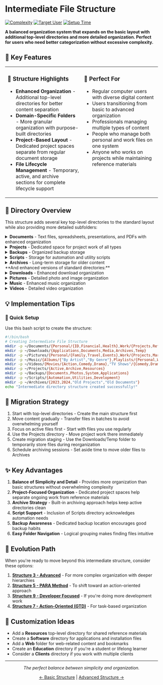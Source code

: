 # Intermediate File Structure


  [![Complexity](https://img.shields.io/badge/Complexity-Intermediate-yellow?style=for-the-badge)](https://github.com/username/filesystem-structures)  [![Target User](https://img.shields.io/badge/For-Regular_Users-blue?style=for-the-badge)](https://github.com/username/filesystem-structures)  [![Setup Time](https://img.shields.io/badge/Setup_Time-30_Minutes-orange?style=for-the-badge)](https://github.com/username/filesystem-structures)

  **A balanced organization system that expands on the basic layout with additional top-level directories and more detailed organization. Perfect for users who need better categorization without excessive complexity.**

## 🌟 Key Features

<table>
  <tr>
    <td width="50%" valign="top">
      <h3>🧰 Structure Highlights</h3>
      <ul>
        <li><b>Enhanced Organization</b> - Additional top-level directories for better content separation</li>
        <li><b>Domain-Specific Folders</b> - More granular organization with purpose-built directories</li>
        <li><b>Project-Based Layout</b> - Dedicated project spaces separate from regular document storage</li>
        <li><b>File Lifecycle Management</b> - Temporary, active, and archive sections for complete lifecycle support</li>
      </ul>
    </td>
    <td width="50%" valign="top">
      <h3>🎯 Perfect For</h3>
      <ul>
        <li>Regular computer users with diverse digital content</li>
        <li>Users transitioning from basic to advanced organization</li>
        <li>Professionals managing multiple types of content</li>
        <li>People who manage both personal and work files on one system</li>
        <li>Anyone who works on projects while maintaining reference materials</li>
      </ul>
    </td>
  </tr>
</table>

## 📂 Directory Overview

This structure adds several key top-level directories to the standard layout while also providing more detailed subfolders:

<details>
<summary><b>Documents</b> - Text files, spreadsheets, presentations, and PDFs with enhanced organization</summary>
<ul>
  <li><b>Personal</b> - Personal documents with further categorization
    <ul>
      <li><b>ID</b> - Identity documents, licenses, certificates</li>
      <li><b>Financial</b> - Financial records, receipts, statements</li>
      <li><b>Health</b> - Medical records, insurance information</li>
    </ul>
  </li>
  <li><b>Work</b> - Work-related documents with specific categories
    <ul>
      <li><b>Projects</b> - Work project documents</li>
      <li><b>References</b> - Work reference materials</li>
      <li><b>Meetings</b> - Meeting notes and agendas</li>
    </ul>
  </li>
  <li><b>Reference</b> - General reference materials
    <ul>
      <li><b>Manuals</b> - Product and service manuals</li>
      <li><b>Tutorials</b> - How-to guides and educational content</li>
      <li><b>Templates</b> - Reusable document templates</li>
    </ul>
  </li>
</ul>
</details>

<details>
<summary><b>Projects</b> - Dedicated space for project work of all types</summary>
<ul>
  <li><b>Active</b> - Currently ongoing projects</li>
  <li><b>Archive</b> - Completed projects</li>
  <li><b>Resources</b> - Shared resources usable across multiple projects</li>
</ul>
</details>

<details>
<summary><b>Backups</b> - Organized backup storage</summary>
<ul>
  <li><b>Documents</b> - Document backups</li>
  <li><b>Photos</b> - Image and photo backups</li>
  <li><b>System</b> - System configuration backups</li>
  <li><b>Applications</b> - Application data backups</li>
</ul>
</details>

<details>
<summary><b>Scripts</b> - Storage for automation and utility scripts</summary>
<ul>
  <li><b>Automation</b> - Scripts for automated tasks</li>
  <li><b>Utilities</b> - Utility scripts for everyday use</li>
  <li><b>Development</b> - Scripts related to development work</li>
</ul>
</details>
<details>
<summary><b>Archives</b> - Long-term storage for older content</summary>
<ul>
  <li><b>2023</b> - Archives from 2023</li>
  <li><b>2024</b> - Archives from 2024</li>
  <li><b>Old Projects</b> - Archived project work</li>
  <li><b>Old Documents</b> - Archived documents</li>
</ul>
</details>
**And enhanced versions of standard directories:**

<details>
<summary><b>Downloads</b> - Enhanced download organization</summary>
<ul>
  <li><b>Applications</b> - Software installers and applications</li>
  <li><b>Documents</b> - Downloaded documents</li>
  <li><b>Media</b> - Downloaded media files</li>
  <li><b>Archives</b> - Compressed files and archives</li>
  <li><b>Temp</b> - Temporary downloads</li>
</ul>
</details>

<details>
<summary><b>Pictures</b> - Detailed photo and image organization</summary>
<ul>
  <li><b>Personal</b> - Personal photos
    <ul>
      <li><b>Family</b> - Family photos</li>
      <li><b>Travel</b> - Travel photos</li>
      <li><b>Events</b> - Event photos</li>
    </ul>
  </li>
  <li><b>Work</b> - Work-related images
    <ul>
      <li><b>Projects</b> - Project-related images</li>
      <li><b>Marketing</b> - Marketing images</li>
    </ul>
  </li>
  <li><b>Stock</b> - Stock images and resources
    <ul>
      <li><b>Wallpapers</b> - Desktop and device wallpapers</li>
      <li><b>Graphics</b> - Graphic design elements</li>
    </ul>
  </li>
  <li><b>Screenshots</b> - Screen captures</li>
</ul>
</details>

<details>
<summary><b>Music</b> - Enhanced music organization</summary>
<ul>
  <li><b>Albums</b> - Music albums
    <ul>
      <li><b>By Artist</b> - Albums organized by artist</li>
      <li><b>By Genre</b> - Albums organized by genre</li>
    </ul>
  </li>
  <li><b>Playlists</b> - Music playlists
    <ul>
      <li><b>Personal</b> - Personal playlists</li>
      <li><b>Work</b> - Work-appropriate playlists</li>
    </ul>
  </li>
  <li><b>Podcasts</b> - Podcast episodes</li>
  <li><b>Audiobooks</b> - Audio format books</li>
</ul>
</details>

<details>
<summary><b>Videos</b> - Detailed video organization</summary>
<ul>
  <li><b>Movies</b> - Movie collection
    <ul>
      <li><b>Action</b> - Action movies</li>
      <li><b>Comedy</b> - Comedy movies</li>
      <li><b>Drama</b> - Drama movies</li>
    </ul>
  </li>
  <li><b>TV Shows</b> - Television series
    <ul>
      <li><b>Comedy</b> - Comedy shows</li>
      <li><b>Drama</b> - Drama shows</li>
    </ul>
  </li>
  <li><b>Personal</b> - Personal videos
    <ul>
      <li><b>Family</b> - Family videos</li>
      <li><b>Travel</b> - Travel videos</li>
    </ul>
  </li>
  <li><b>Tutorials</b> - Educational and how-to videos</li>
</ul>
</details>

## 💡 Implementation Tips

  <h3>🚀 Quick Setup</h3>
  <p>Use this bash script to create the structure:</p>

```bash
#!/bin/bash
# Creating Intermediate File Structure
mkdir -p ~/Documents/{Personal/{ID,Financial,Health},Work/{Projects,References,Meetings},Reference/{Manuals,Tutorials,Templates}}
mkdir -p ~/Downloads/{Applications,Documents,Media,Archives,Temp}
mkdir -p ~/Pictures/{Personal/{Family,Travel,Events},Work/{Projects,Marketing},Stock/{Wallpapers,Graphics},Screenshots}
mkdir -p ~/Music/{Albums/{"By Artist","By Genre"},Playlists/{Personal,Work},Podcasts,Audiobooks}
mkdir -p ~/Videos/{Movies/{Action,Comedy,Drama},"TV Shows"/{Comedy,Drama},Personal/{Family,Travel},Tutorials}
mkdir -p ~/Projects/{Active,Archive,Resources}
mkdir -p ~/Backups/{Documents,Photos,System,Applications}
mkdir -p ~/Scripts/{Automation,Utilities,Development}
mkdir -p ~/Archives/{2023,2024,"Old Projects","Old Documents"}
echo "Intermediate directory structure created successfully!"
```

## 🔄 Migration Strategy
1. Start with top-level directories - Create the main structure first
2. Move content gradually - Transfer files in batches to avoid overwhelming yourself
3. Focus on active files first - Start with files you use regularly
4. Use the Projects directory - Move project work there immediately
5. Create migration staging - Use the Downloads/Temp folder to temporarily store files during reorganization
6. Schedule archiving sessions - Set aside time to move older files to Archives

## ✨ Key Advantages

1. **Balance of Simplicity and Detail** - Provides more organization than basic structures without overwhelming complexity
2. **Project-Focused Organization** - Dedicated project spaces help separate ongoing work from reference materials
3. **Archive Strategy** - Built-in archiving approach helps keep active directories clean
4. **Script Support** - Inclusion of Scripts directory acknowledges automation needs
5. **Backup Awareness** - Dedicated backup location encourages good backup habits
6. **Easy Folder Navigation** - Logical grouping makes finding files intuitive

## 🔄 Evolution Path

When you're ready to move beyond this intermediate structure, consider these options:

1. **[Structure 3 - Advanced](../Structure%203%20-%20Advanced)** - For more complex organization with deeper hierarchies
2. **[Structure 5 - PARA Method](../Structure%205%20-%20PARA%20Method)** - To shift toward an action-oriented approach
3. **[Structure 9 - Developer Focused](../Structure%209%20-%20Developer%20Focused)** - If you're doing more development work
4. **[Structure 7 - Action-Oriented (GTD)](../Structure%207%20-%20Action%20Oriented%20\(GTD\))** - For task-based organization

## 📝 Customization Ideas

- Add a **Resources** top-level directory for shared reference materials
- Create a **Software** directory for applications and installation files
- Add a **Web** folder for web-related content and bookmarks
- Create an **Education** directory if you're a student or lifelong learner
- Consider a **Clients** directory if you work with multiple clients

---

<div align="center">
  <p><i>The perfect balance between simplicity and organization.</i></p>
  <p><a href="../Structure%201%20-%20Basic">← Basic Structure</a> | <a href="../Structure%203%20-%20Advanced">Advanced Structure →</a></p>
</div>
